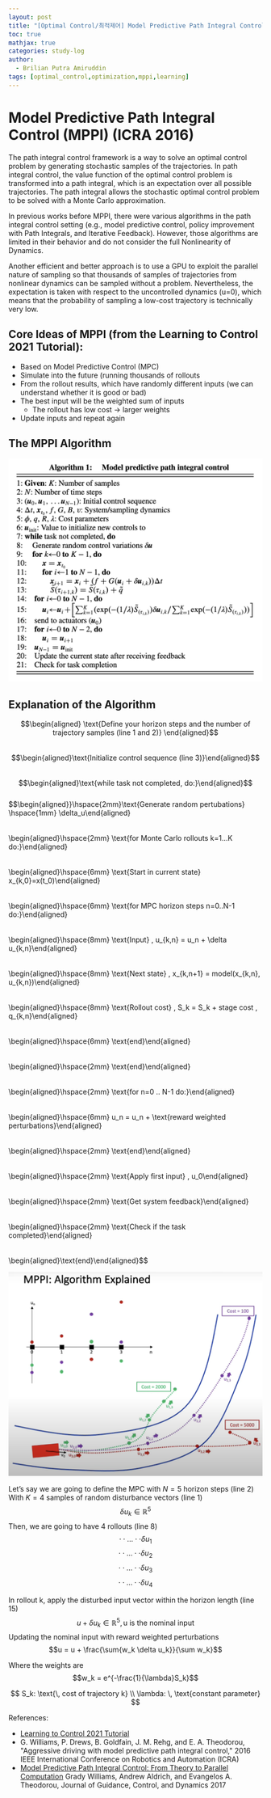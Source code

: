 ```yaml
---
layout: post
title: "[Optimal Control/최적제어] Model Predictive Path Integral Control (MPPI) (ICRA 2016)"
toc: true
mathjax: true
categories: study-log
author:
  - Brilian Putra Amiruddin
tags: [optimal_control,optimization,mppi,learning]
--- 
```

# Model Predictive Path Integral Control (MPPI) (ICRA 2016)

The path integral control framework is a way to solve an optimal control problem by generating stochastic samples of the trajectories. In path integral control, the value function of the optimal control problem is transformed into a path integral, which is an expectation over all possible trajectories. The path integral allows the stochastic optimal control problem to be solved with a Monte Carlo approximation.

In previous works before MPPI, there were various algorithms in the path integral control setting (e.g., model predictive control, policy improvement with Path Integrals, and Iterative Feedback). However, those algorithms are limited in their behavior and do not consider the full Nonlinearity of Dynamics.

Another efficient and better approach is to use a GPU to exploit the parallel nature of sampling so that thousands of samples of trajectories from nonlinear dynamics can be sampled without a problem. Nevertheless, the expectation is taken with respect to the uncontrolled dynamics (u=0), which means that the probability of sampling a low-cost trajectory is technically very low.

## Core Ideas of MPPI (from the Learning to Control 2021 Tutorial):

-   Based on Model Predictive Control (MPC)
-   Simulate into the future (running thousands of rollouts
-   From the rollout results, which have randomly different inputs (we can understand whether it is good or bad)
-   The best input will be the weighted sum of inputs
    -   The rollout has low cost → larger weights
-   Update inputs and repeat again

## The MPPI Algorithm

![MPPI Algorithm](/assets/fig/MPPI.png)

## Explanation of the Algorithm
$$\begin{aligned} \text{Define your horizon steps and the number of trajectory samples (line 1 and 2)} \end{aligned}$$\
$$\begin{aligned}\text{Initialize control sequence (line 3)}\end{aligned}$$ \
$$\begin{aligned}\text{while task not completed, do:}\end{aligned}$$ \
$$\begin{aligned}}\hspace{2mm}\text{Generate random pertubations} \hspace{1mm} \delta_u\end{aligned}$$ \
$$\begin{aligned}\hspace{2mm} \text{for Monte Carlo rollouts k=1...K do:}\end{aligned}$$ \
$$\begin{aligned}\hspace{6mm} \text{Start in current state} x_{k,0}=x(t_0)\end{aligned}$$ \
$$\begin{aligned}\hspace{6mm} \text{for MPC horizon steps n=0..N-1 do:}\end{aligned}$$ \
$$\begin{aligned}\hspace{8mm} \text{Input} \, u_{k,n} = u_n + \delta u_{k,n}\end{aligned}$$ \
$$\begin{aligned}\hspace{8mm} \text{Next state} \, x_{k,n+1} = model(x_{k,n}, u_{k,n})\end{aligned}$$ \
$$\begin{aligned}\hspace{8mm} \text{Rollout cost} \, S_k = S_k + stage cost  \, q_{k,n}\end{aligned}$$ \
$$\begin{aligned}\hspace{6mm} \text{end}\end{aligned}$$ \
$$\begin{aligned}\hspace{2mm} \text{end}\end{aligned}$$ \
$$\begin{aligned}\hspace{2mm} \text{for n=0 .. N-1 do:}\end{aligned}$$ \
$$\begin{aligned}\hspace{6mm} u_n = u_n + \text{reward weighted perturbations}\end{aligned}$$ \
$$\begin{aligned}\hspace{2mm} \text{end}\end{aligned}$$ \
$$\begin{aligned}\hspace{2mm} \text{Apply first input} \, u_0\end{aligned}$$ \
$$\begin{aligned}\hspace{2mm} \text{Get system feedback}\end{aligned}$$ \
$$\begin{aligned}\hspace{2mm} \text{Check if the task completed}\end{aligned}$$ \
$$\begin{aligned}\text{end}\end{aligned}$$

![MPPI](/assets/fig/MPPI2.png)

Let’s say we are going to define the MPC with $N=5$ horizon steps (line 2)
With $K=4$ samples of random disturbance vectors (line 1) 
$$\delta u_k \in  \mathbb{R}^5$$ 
Then, we are going to have 4 rollouts (line 8)
$$\cdot  \cdot  \dots  \cdot  \cdot  \delta u_1$$
$$\cdot  \cdot  \dots  \cdot  \cdot  \delta u_2$$
$$\cdot  \cdot  \dots  \cdot  \cdot  \delta u_3$$ 
$$\cdot  \cdot  \dots  \cdot  \cdot  \delta u_4$$

In rollout k, apply the disturbed input vector within the horizon length (line 15)
$$u + \delta u_k \in  \mathbb{R}^5, \text{u is the nominal input}$$
Updating the nominal input with reward weighted perturbations $$u = u + \frac{\sum{w_k \delta u_k}}{\sum w_k}$$

Where the weights are $$w_k = e^{-\frac{1}{\lambda}S_k}$$

$$ S_k: \text{\, cost of trajectory k}  \\  \lambda: \,  \text{constant parameter} $$

References:
-   [Learning to Control 2021 Tutorial](https://www.youtube.com/watch?v=19QLyMuQ_BE)
-   G. Williams, P. Drews, B. Goldfain, J. M. Rehg, and E. A. Theodorou, "Aggressive driving with model predictive path integral control," 2016 IEEE International Conference on Robotics and Automation (ICRA)
-   [Model Predictive Path Integral Control: From Theory to Parallel Computation](https://arc.aiaa.org/doi/abs/10.2514/1.G001921) Grady Williams, Andrew Aldrich, and Evangelos A. Theodorou, Journal of Guidance, Control, and Dynamics 2017

